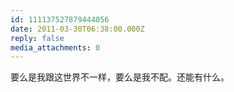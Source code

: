 ```yaml
---
id: 111137527879444056
date: 2011-03-30T06:38:00.000Z
reply: false
media_attachments: 0
---
```


要么是我跟这世界不一样，要么是我不配。还能有什么。 ​​​​

